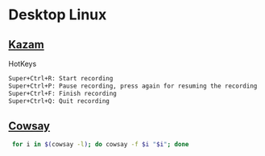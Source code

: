 # Desktop Linux

## [Kazam](#kazam)

HotKeys

```bash
Super+Ctrl+R: Start recording
Super+Ctrl+P: Pause recording, press again for resuming the recording
Super+Ctrl+F: Finish recording
Super+Ctrl+Q: Quit recording
```

## [Cowsay](#cowsay)

```bash
 for i in $(cowsay -l); do cowsay -f $i "$i"; done
```
